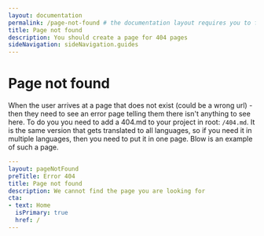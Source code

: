 ```yaml
---
layout: documentation
permalink: /page-not-found # the documentation layout requires you to fill the permalink for it to be highlighted in the side navigation
title: Page not found
description: You should create a page for 404 pages
sideNavigation: sideNavigation.guides
---
```

# Page not found
When the user arrives at a page that does not exist (could be a wrong url) - then they need to see an error page telling them there isn't anything to see here. To do you you need to add a 404.md to your project in root: `/404.md`. It is the same version that gets translated to all languages, so if you need it in multiple languages, then you need to put it in one page. Blow is an example of such a page.

```yml
---
layout: pageNotFound
preTitle: Error 404
title: Page not found
description: We cannot find the page you are looking for
cta:
- text: Home
  isPrimary: true
  href: /
---
```